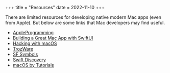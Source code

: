 +++
title = "Resources"
date = 2022-11-10
+++

There are limited resources for developing native modern Mac apps (even from Apple). But below are some links that Mac developers may find useful.

- [AppleProgramming](https://www.youtube.com/AppleProgramming)
- [Building a Great Mac App with SwiftUI](https://developer.apple.com/documentation/swiftui/building_a_great_mac_app_with_swiftui)
- [Hacking with macOS](https://www.hackingwithswift.com/store/hacking-with-macos)
- [TrozWare](https://troz.net/tags/mac/)
- [SF Symbols](https://developer.apple.com/sf-symbols/)
- [Swift Discovery](https://onmyway133.com/tags/macos/)
- [macOS by Tutorials](https://www.raywenderlich.com/books/macos-by-tutorials)
